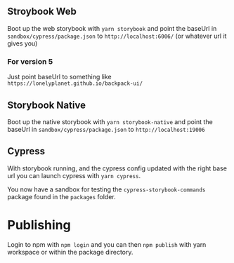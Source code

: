 ## Stroybook Web

Boot up the web storybook with `yarn storybook` and point the baseUrl in `sandbox/cypress/package.json` to `http://localhost:6006/` (or whatever url it gives you)

### For version 5

Just point baseUrl to something like `https://lonelyplanet.github.io/backpack-ui/`

## Storybook Native

Boot up the native storybook with `yarn storybook-native` and point the baseUrl in `sandbox/cypress/package.json` to `http://localhost:19006`

## Cypress

With storybook running, and the cypress config updated with the right base url you can launch cypress with `yarn cypress`.

You now have a sandbox for testing the `cypress-storybook-commands` package found in the `packages` folder.

# Publishing

Login to npm with `npm login` and you can then `npm publish` with yarn workspace or within the package directory.